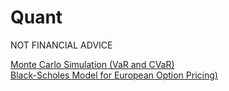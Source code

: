 # Quant
NOT FINANCIAL ADVICE

[Monte Carlo Simulation (VaR and CVaR)](https://github.com/RicardoHalak/Quant/blob/main/MonteCarloSimulations_VaR_CVaR.ipynb) 
<br>
[Black-Scholes Model for European Option Pricing)](https://github.com/RicardoHalak/Quant/blob/main/BlackScholes_OptionPricing.ipynb)
